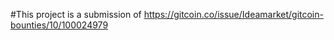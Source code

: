 #This project is a submission of https://gitcoin.co/issue/Ideamarket/gitcoin-bounties/10/100024979

